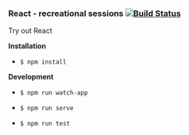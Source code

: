 ### React - recreational sessions [![Build Status](https://travis-ci.org/unboxit/recreactive.svg?branch=master)](https://travis-ci.org/unboxit/recreactive)

Try out React

__Installation__

- `$ npm install`

__Development__

- `$ npm run watch-app`

- `$ npm run serve`

- `$ npm run test`
